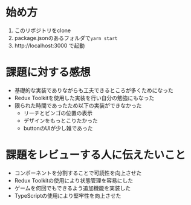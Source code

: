 # 始め方
1. このリポジトリをclone
2. package.jsonのあるフォルダで`yarn start`
3. http://localhost:3000 で起動

# 課題に対する感想
* 基礎的な実装でありながらも工夫できるところが多くためになった
* Redux Toolkitを使用した実装を行い自分の勉強にもなった
* 限られた時間であったため以下の実装ができなかった
  * リーチとビンゴの位置の表示
  * デザインをもっとこりたかった
  * buttonのUIが少し雑であった

# 課題をレビューする⼈に伝えたいこと
* コンポーネントを分割することで可読性を向上させた
* Redux Toolkitの使用により状態管理を容易にした
* ゲームを何回でもできるよう追加機能を実装した
* TypeScriptの使用により堅牢性を向上させた
